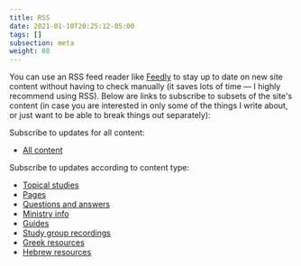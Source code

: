 ```yaml
---
title: RSS
date: 2021-01-10T20:25:12-05:00
tags: []
subsection: meta
weight: 80
---
```


You can use an RSS feed reader like [Feedly](https://feedly.com/) to stay up to date on new site content without having to check manually (it saves lots of time — I highly recommend using RSS). Below are links to subscribe to subsets of the site's content (in case you are interested in only some of the things I write about, or just want to be able to break things out separately):

Subscribe to updates for all content:

- [All content](/index.xml)

Subscribe to updates according to content type:

- [Topical studies](/topical-studies/index.xml)
- [Pages](/pages/index.xml)
- [Questions and answers](/questions-and-answers/index.xml)
- [Ministry info](/ministry-info/index.xml)
- [Guides](/guides/index.xml)
- [Study group recordings](/study-group-recordings/index.xml)
- [Greek resources](/greek-resources/index.xml)
- [Hebrew resources](/hebrew-resources/index.xml)
